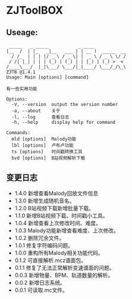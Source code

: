# ZJToolBOX

## Useage:

```
 _____   _ _____           _ ____
|__  /  | |_   _|__   ___ | | __ )  _____  __
  / /_  | | | |/ _ \ / _ \| |  _ \ / _ \ \/ /
 / /| |_| | | | (_) | (_) | | |_) | (_) >  <
/____\___/  |_|\___/ \___/|_|____/ \___/_/\_\
ZJTB @1.4.1
Usage: Main [options] [command]

有一些实用功能

Options:
  -V, --version  output the version number
  -a, --about    关于
  -l, --log      查看日志
  -h, --help     display help for command

Commands:
  mld [options]  Malody功能
  lbl [options]  卢布卢功能
  ts [options]   时间戳转换工具
  bvd [options]  B站视频解析下载

```

## 变更日志
- 1.4.0 新增查看Malody回放文件信息
- 1.3.0 新增生成随机音名。
- 1.2.0 B站视频下载新增批量下载。
- 1.1.0 新增B站视频下载、时间戳小工具。
- 1.0.4 新增查看上次修改时间、难度。
- 1.0.3 Malody功能新增查看难度、上次修改。
- 1.0.2 删除冗余文件。
- 1.0.1 修复字符编码问题。
- 1.0.0 重构所有Malody相关功能代码。
- 0.1.2 可直接解析.mcz谱面包。
- 0.1.1 修复了无法正常解析变速谱面的问题。
- 0.0.3 新增物量、BPM、轨道数量的解析。
- 0.0.2 新增日志系统。
- 0.0.1 可读取.mc文件。

